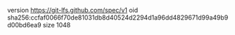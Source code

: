 version https://git-lfs.github.com/spec/v1
oid sha256:ccfaf0066f70de81031db8d40524d2294d1a96dd4829671d99a49b9d00bd6ea9
size 1048
